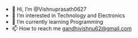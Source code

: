 - 👋 Hi, I’m @Vishnuprasath0627
- 👀 I’m interested in Technology and Electronics 
- 🌱 I’m currently learning Programming
- 📫 How to reach me gandhivishnu62@gmail.com

<!---
Vishnuprasath0627/Vishnuprasath0627 is a ✨ special ✨ repository because its `README.md` (this file) appears on your GitHub profile.
You can click the Preview link to take a look at your changes.
--->
